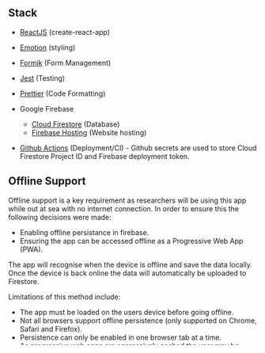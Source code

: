 ## Stack
* [ReactJS](https://create-react-app.dev/docs/getting-started/) (create-react-app)
* [Emotion](https://emotion.sh/docs/introduction) (styling)
* [Formik](https://jaredpalmer.com/formik/docs/overview) (Form Management)
* [Jest](https://jestjs.io/docs/en/getting-started) (Testing)
* [Prettier](https://prettier.io/docs/en/index.html) (Code Formatting)

* Google Firebase 
  * [Cloud Firestore](https://firebase.google.com/docs/firestore) (Database)
  * [Firebase Hosting](https://firebase.google.com/docs/hosting) (Website hosting)
* [Github Actions](https://help.github.com/en/actions/getting-started-with-github-actions/about-github-actions) (Deployment/CI) - Github secrets are used to store Cloud Firestore Project ID and Firebase deployment token.

## Offline Support
Offline support is a key requirement as researchers will be using this app while out at sea with no internet connection. In order to ensure this the following decisions were made:
* Enabling offline persistance in firebase.
* Ensuring the app can be accessed offline as a Progressive Web App (PWA).

The app will recognise when the device is offline and save the data locally. Once the device is back online the data will automatically be uploaded to Firestore.

Limitations of this method include:
* The app must be loaded on the users device before going offline.
* Not all browsers support offline persistence (only supported on Chrome, Safari and Firefox).
* Persistence can only be enabled in one browser tab at a time.
* As progressive web apps are aggressively cached the user may be presented with an old version of the app.
* PWA installation popup is not reliable and user may need to do extra work to install to home screen.
* PWA installation is not supported on Chrome in iOS.
* App need to be open to upload data once back online.

## Testing Strategy
Since forms are the core component of the application we intend to test their functionality and validation extensively. The firebase datastore has been decoupled from the react application allowing it to be unit tested.

## Milestones for Habitat Use form
* [User Testing](https://github.com/BMMRO-tech/BMMRO/milestone/2) - This is our first milestone allowing the application to be tested by real users in real conditions.
* [Production](https://github.com/BMMRO-tech/BMMRO/milestone/1) - The initial release of the application. The tasks included in this milestone are required to be complete before we can safely recommend for this system to replace the paper form.

## Running and Building the app

To run the app in development mode a .env file is required with REACT_APP_PROJECT_ID set.

In the project directory, you can run:

### `npm start`

Runs the app in the development mode.<br />
Open [http://localhost:3000](http://localhost:3000) to view it in the browser.

The page will reload if you make edits.<br />
You will also see any lint errors in the console.

### `npm test`

Launches the test runner in the interactive watch mode.<br />
See the section about [running tests](https://facebook.github.io/create-react-app/docs/running-tests) for more information.

### `npm run build`

Builds the app for production to the `build` folder.<br />
It correctly bundles React in production mode and optimizes the build for the best performance.

The build is minified and the filenames include the hashes.<br />
Your app is ready to be deployed!

See the section about [deployment](https://facebook.github.io/create-react-app/docs/deployment) for more information.

### `npm run format`

Automatically format all code in `src` using [prettier](https://prettier.io/).

### `npm run eject`

**Note: this is a one-way operation. Once you `eject`, you can’t go back!**

If you aren’t satisfied with the build tool and configuration choices, you can `eject` at any time. This command will remove the single build dependency from your project.

Instead, it will copy all the configuration files and the transitive dependencies (webpack, Babel, ESLint, etc) right into your project so you have full control over them. All of the commands except `eject` will still work, but they will point to the copied scripts so you can tweak them. At this point you’re on your own.

You don’t have to ever use `eject`. The curated feature set is suitable for small and middle deployments, and you shouldn’t feel obligated to use this feature. However we understand that this tool wouldn’t be useful if you couldn’t customize it when you are ready for it.

